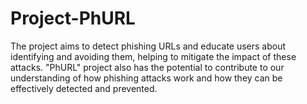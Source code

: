 # Project-PhURL
The project aims to detect phishing URLs and educate users about identifying and avoiding them, helping to mitigate the impact of these attacks. "PhURL" project also has the potential to contribute to our understanding of how phishing attacks work and how they can be effectively detected and prevented. 
